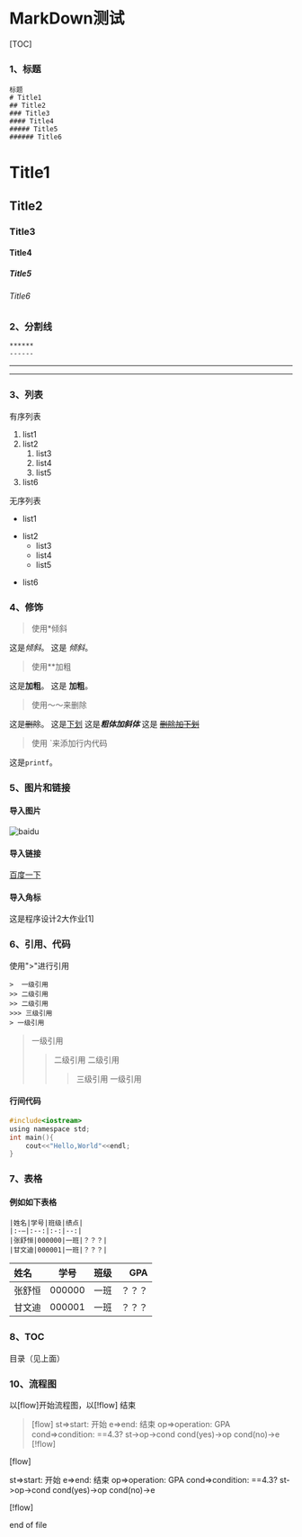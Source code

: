 # MarkDown测试

[TOC]


### 1、标题

```
标题
# Title1
## Title2
### Title3
#### Title4
##### Title5
###### Title6
```

# Title1
## Title2
### Title3
#### Title4
##### Title5
###### Title6

### 2、分割线
```
******
------
```

******
------

### 3、列表

有序列表


1. list1
2. list2
   1. list3
   2. list4
   1. list5
3. list6


无序列表


* list1
+ list2
  - list3
  * list4
  + list5
- list6

### 4、修饰

> 使用*倾斜

这是*倾斜*。
这是 _倾斜_。

> 使用**加粗

这是**加粗**。
这是 __加粗__。

> 使用～～来删除

这是~~删除~~。
这是<u>下划</u>
这是***粗体加斜体***
这是 ~~<u>删除加下划</u>~~

> 使用 `来添加行内代码

这是```printf```。

### 5、图片和链接
#### 导入图片


![baidu](baidu.gif)


#### 导入链接

[百度一下](http://www.baidu.com)


#### 导入角标

这是程序设计2大作业[1]


### 6、引用、代码

使用">"进行引用
```
>  一级引用
>> 二级引用
>> 二级引用
>>> 三级引用
> 一级引用
```
>  一级引用
>> 二级引用
>> 二级引用
>>> 三级引用
> 一级引用


#### 行间代码
``` C
#include<iostream>
using namespace std;
int main(){
    cout<<"Hello,World"<<endl;
}
```

### 7、表格

#### 例如如下表格
```
|姓名|学号|班级|绩点|
|:-—|:--:|:-:|--:|
|张舒恒|000000|一班|？？？|
|甘文迪|000001|一班|？？？|
```

|姓名|学号|班级|GPA|
|:---|:--:|:--:|--:|
|张舒恒|000000|一班|？？？|
|甘文迪|000001|一班|？？？|





### 8、TOC

目录（见上面）

### 10、流程图

以[flow]开始流程图，以[!flow] 结束

> [flow]
> st=>start: 开始
> e=>end: 结束
> op=>operation: GPA
> cond=>condition: ==4.3?
> st->op->cond
> cond(yes)->op
> cond(no)->e
> [!flow]


[flow]

st=>start: 开始
e=>end: 结束
op=>operation: GPA
cond=>condition: ==4.3?
st->op->cond
cond(yes)->op
cond(no)->e

[!flow]


end of file